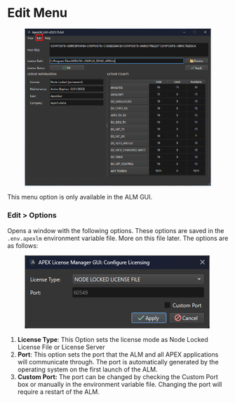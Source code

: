 # Edit Menu

<figure><img src="../.gitbook/assets/ALMwindow2025.15 - Edit.png" alt=""><figcaption></figcaption></figure>

This menu option is only available in the ALM GUI.

### **Edit > Options**

Opens a window with the following options. These options are saved in the `.env.apexlm` environment variable file. More on this file later. The options are as follows:



<figure><img src="../.gitbook/assets/configureLicenseDialog2025.15.png" alt=""><figcaption></figcaption></figure>

1. **License Type**: This Option sets the license mode as Node Locked License File or License Server
2. **Port**: This option sets the port that the ALM and all APEX applications will communicate through. The port is automatically generated by the operating system on the first launch of the ALM.&#x20;
3. **Custom Port:** The port can be changed by checking the Custom Port box or manually in the environment variable file. Changing the port will require a restart of the ALM.
